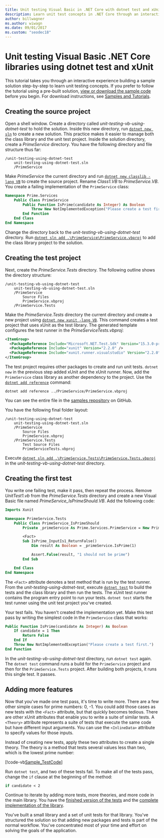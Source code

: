 ```yaml
---
title: Unit testing Visual Basic in .NET Core with dotnet test and xUnit
description: Learn unit test concepts in .NET Core through an interactive experience building a sample Visual Basic solution step-by-step using dotnet test and xUnit.
author: billwagner
ms.author: wiwagn
ms.date: 09/01/2017
ms.custom: "seodec18"
---
```

# Unit testing Visual Basic .NET Core libraries using dotnet test and xUnit

This tutorial takes you through an interactive experience building a sample solution step-by-step to learn unit testing concepts. If you prefer to follow the tutorial using a pre-built solution, [view or download the sample code](https://github.com/dotnet/samples/tree/master/core/getting-started/unit-testing-vb-dotnet-test) before you begin. For download instructions, see [Samples and Tutorials](../../samples-and-tutorials/index.md#viewing-and-downloading-samples).

## Creating the source project

Open a shell window. Create a directory called *unit-testing-vb-using-dotnet-test* to hold the solution.
Inside this new directory, run [`dotnet new sln`](../tools/dotnet-new.md) to create a new solution. This practice
makes it easier to manage both the class library and the unit test project.
Inside the solution directory, create a *PrimeService* directory. You have the following directory and file structure thus far:

```
/unit-testing-using-dotnet-test
    unit-testing-using-dotnet-test.sln
    /PrimeService
```

Make *PrimeService* the current directory and run [`dotnet new classlib -lang VB`](../tools/dotnet-new.md) to create the source project. Rename *Class1.VB* to *PrimeService.VB*. You create a failing implementation of the `PrimeService` class:

```vb
Namespace Prime.Services
    Public Class PrimeService
        Public Function IsPrime(candidate As Integer) As Boolean
            Throw New NotImplementedException("Please create a test first")
        End Function
    End Class
End Namespace
```

Change the directory back to the *unit-testing-vb-using-dotnet-test* directory. Run [`dotnet sln add .\PrimeService\PrimeService.vbproj`](../tools/dotnet-sln.md)
to add the class library project to the solution.

## Creating the test project

Next, create the *PrimeService.Tests* directory. The following outline shows the directory structure:

```
/unit-testing-vb-using-dotnet-test
    unit-testing-vb-using-dotnet-test.sln
    /PrimeService
        Source Files
        PrimeService.vbproj
    /PrimeService.Tests
```

Make the *PrimeService.Tests* directory the current directory and create a new project using [`dotnet new xunit -lang VB`](../tools/dotnet-new.md). This command creates a test project that uses xUnit as the test library. The generated template configures the test runner in the *PrimeServiceTests.vbproj*:

```xml
<ItemGroup>
  <PackageReference Include="Microsoft.NET.Test.Sdk" Version="15.3.0-preview-20170628-02" />
  <PackageReference Include="xunit" Version="2.2.0" />
  <PackageReference Include="xunit.runner.visualstudio" Version="2.2.0" />
</ItemGroup>
```

The test project requires other packages to create and run unit tests. `dotnet new` in the previous step added xUnit and the xUnit runner. Now, add the `PrimeService` class library as another dependency to the project. Use the [`dotnet add reference`](../tools/dotnet-add-reference.md) command:

```
dotnet add reference ../PrimeService/PrimeService.vbproj
```

You can see the entire file in the [samples repository](https://github.com/dotnet/samples/blob/master/core/getting-started/unit-testing-vb-dotnet-test/PrimeService.Tests/PrimeService.Tests.vbproj) on GitHub.

You have the following final folder layout:

```
/unit-testing-using-dotnet-test
    unit-testing-using-dotnet-test.sln
    /PrimeService
        Source Files
        PrimeService.vbproj
    /PrimeService.Tests
        Test Source Files
        PrimeServiceTests.vbproj
```

Execute [`dotnet sln add .\PrimeService.Tests\PrimeService.Tests.vbproj`](../tools/dotnet-sln.md) in the *unit-testing-vb-using-dotnet-test* directory. 

## Creating the first test

You write one failing test, make it pass, then repeat the process. Remove *UnitTest1.vb* from the *PrimeService.Tests* directory and create a new Visual Basic file named *PrimeService_IsPrimeShould.VB*. Add the following code:

```vb
Imports Xunit

Namespace PrimeService.Tests
    Public Class PrimeService_IsPrimeShould
        Private _primeService As Prime.Services.PrimeService = New Prime.Services.PrimeService()

        <Fact>
        Sub IsPrime_InputIs1_ReturnFalse()
            Dim result As Boolean = _primeService.IsPrime(1)

            Assert.False(result, "1 should not be prime")
        End Sub

    End Class
End Namespace
```

The `<Fact>` attribute denotes a test method that is run by the test runner. From the *unit-testing-using-dotnet-test*, execute [`dotnet test`](../tools/dotnet-test.md) to build the tests and the class library and then run the tests. The xUnit test runner contains the program entry point to run your tests. `dotnet test` starts the test runner using the unit test project you've created.

Your test fails. You haven't created the implementation yet. Make this test pass by writing the simplest code in the `PrimeService` class that works:

```vb
Public Function IsPrime(candidate As Integer) As Boolean
    If candidate = 1 Then
        Return False
    End If
    Throw New NotImplementedException("Please create a test first.")
End Function
```

In the *unit-testing-vb-using-dotnet-test* directory, run `dotnet test` again. The `dotnet test` command runs a build for the `PrimeService` project and then for the `PrimeService.Tests` project. After building both projects, it runs this single test. It passes.

## Adding more features

Now that you've made one test pass, it's time to write more. There are a few other simple cases for prime numbers: 0, -1. You could add those cases as new tests with the `<Fact>` attribute, but that quickly becomes tedious. There are other xUnit attributes that enable you to write a suite of similar tests.  A `<Theory>` attribute represents a suite of tests that execute the same code but have different input arguments. You can use the `<InlineData>` attribute to specify values for those inputs.

Instead of creating new tests, apply these two attributes to create a single theory. The theory is a method that tests several values less than two, which is the lowest prime number:

[!code-vb[Sample_TestCode](../../../samples/core/getting-started/unit-testing-vb-dotnet-test/PrimeService.Tests/PrimeService_IsPrimeShould.vb?name=Sample_TestCode)]

Run `dotnet test`, and two of these tests fail. To make all of the tests pass, change the `if` clause at the beginning of the method:

```vb
if candidate < 2
```

Continue to iterate by adding more tests, more theories, and more code in the main library. You have the [finished version of the tests](https://github.com/dotnet/samples/blob/master/core/getting-started/unit-testing-vb-dotnet-test/PrimeService.Tests/PrimeService_IsPrimeShould.vb) and the [complete implementation of the library](https://github.com/dotnet/samples/blob/master/core/getting-started/unit-testing-vb-dotnet-test/PrimeService/PrimeService.vb).

You've built a small library and a set of unit tests for that library. You've structured the solution so that adding new packages and tests is part of the normal workflow. You've concentrated most of your time and effort on solving the goals of the application.
